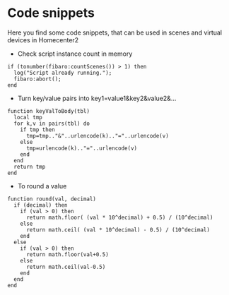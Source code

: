 # Code snippets
Here you find some code snippets, that can be used in scenes and virtual devices in Homecenter2

- Check script instance count in memory 
```
if (tonumber(fibaro:countScenes()) > 1) then 
  log("Script already running.");
  fibaro:abort(); 
end
```
- Turn key/value pairs into key1=value1&key2&value2&...
```
function keyValToBody(tbl)
  local tmp
  for k,v in pairs(tbl) do
    if tmp then
      tmp=tmp.."&"..urlencode(k).."="..urlencode(v)
    else
      tmp=urlencode(k).."="..urlencode(v)
    end
  end
  return tmp
end
```
- To round a value
```
function round(val, decimal)
  if (decimal) then
    if (val > 0) then
      return math.floor( (val * 10^decimal) + 0.5) / (10^decimal)
    else
      return math.ceil( (val * 10^decimal) - 0.5) / (10^decimal)
    end
  else
    if (val > 0) then
      return math.floor(val+0.5)
    else
      return math.ceil(val-0.5)
    end
  end
end
```
